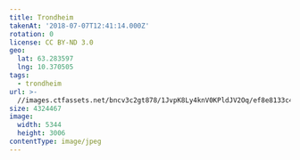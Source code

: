 ```yaml
---
title: Trondheim
takenAt: '2018-07-07T12:41:14.000Z'
rotation: 0
license: CC BY-ND 3.0
geo:
  lat: 63.283597
  lng: 10.370505
tags:
  - trondheim
url: >-
  //images.ctfassets.net/bncv3c2gt878/1JvpK8Ly4knV0KPldJV2Oq/ef8e8133c4ac7e3c055f29b75fc652d4/trondheim_42359460245_o
size: 4324467
image:
  width: 5344
  height: 3006
contentType: image/jpeg
---
```



